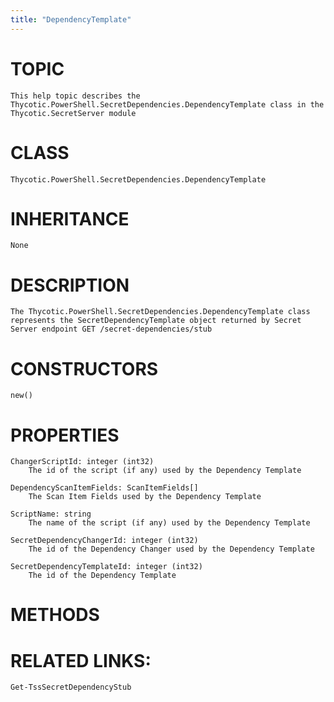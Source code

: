 ```yaml
---
title: "DependencyTemplate"
---
```


# TOPIC
    This help topic describes the Thycotic.PowerShell.SecretDependencies.DependencyTemplate class in the Thycotic.SecretServer module

# CLASS
    Thycotic.PowerShell.SecretDependencies.DependencyTemplate

# INHERITANCE
    None

# DESCRIPTION
    The Thycotic.PowerShell.SecretDependencies.DependencyTemplate class represents the SecretDependencyTemplate object returned by Secret Server endpoint GET /secret-dependencies/stub

# CONSTRUCTORS
    new()

# PROPERTIES
    ChangerScriptId: integer (int32)
        The id of the script (if any) used by the Dependency Template

    DependencyScanItemFields: ScanItemFields[]
        The Scan Item Fields used by the Dependency Template

    ScriptName: string
        The name of the script (if any) used by the Dependency Template

    SecretDependencyChangerId: integer (int32)
        The id of the Dependency Changer used by the Dependency Template

    SecretDependencyTemplateId: integer (int32)
        The id of the Dependency Template

# METHODS

# RELATED LINKS:
    Get-TssSecretDependencyStub